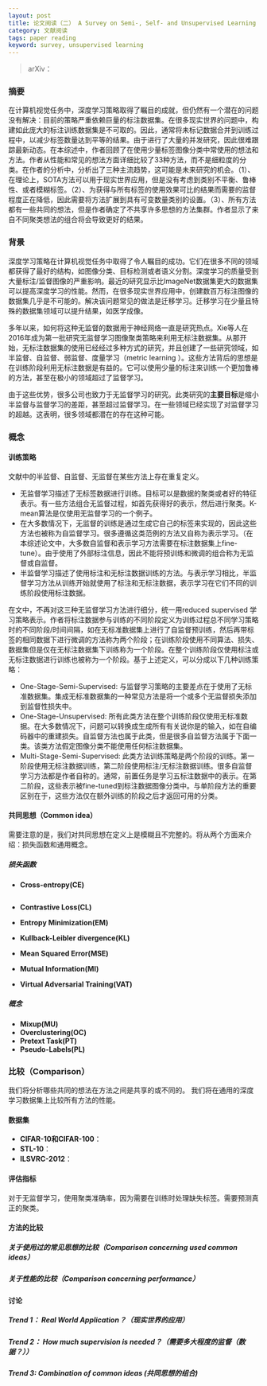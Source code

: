 ```yaml
---
layout: post
title: 论文阅读（二） A Survey on Semi-, Self- and Unsupervised Learning in Image Classification
category: 文献阅读
tags: paper reading
keyword: survey, unsupervised learning 
---
```


> arXiv：

### 摘要

在计算机视觉任务中，深度学习策略取得了瞩目的成就，但仍然有一个潜在的问题没有解决：目前的策略严重依赖巨量的标注数据集。在很多现实世界的问题中，构建如此庞大的标注训练数据集是不可取的。因此，通常将未标记数据合并到训练过程中，以减少标签数量达到平等的结果。由于进行了大量的并发研究，因此很难跟踪最新动态。在本综述中，作者回顾了在使用少量标签图像分类中常使用的想法和方法。作者从性能和常见的想法方面详细比较了33种方法，而不是细粒度的分类。在作者的分析中，分析出了三种主流趋势，这可能是未来研究的机会。（1）、在理论上，SOTA方法可以用于现实世界应用，但是没有考虑到类别不平衡、鲁棒性、或者模糊标签。（2）、为获得与所有标签的使用效果可比的结果而需要的监督程度正在降低，因此需要将方法扩展到具有可变数量类别的设置。（3）、所有方法都有一些共同的想法，但是作者确定了不共享许多思想的方法集群。作者显示了来自不同聚类想法的组合将会导致更好的结果。

### 背景

深度学习策略在计算机视觉任务中取得了令人瞩目的成功。它们在很多不同的领域都获得了最好的结构，如图像分类、目标检测或者语义分割。深度学习的质量受到大量标注/监督图像的严重影响。最近的研究显示比ImageNet数据集更大的数据集可以提高深度学习的性能。然而，在很多现实世界应用中，创建数百万标注图像的数据集几乎是不可能的。解决该问题常见的做法是迁移学习。迁移学习在少量且特殊的数据集领域可以提升结果，如医学成像。

多年以来，如何将这种无监督的数据用于神经网络一直是研究热点。Xie等人在2016年成为第一批研究无监督学习图像聚类策略来利用无标注数据集。从那开始，无标注数据集的使用已经经过多种方式的研究，并且创建了一些研究领域，如半监督、自监督、弱监督、度量学习（metric learning  ）。这些方法背后的思想是在训练阶段利用无标注数据是有益的。它可以使用少量的标注来训练一个更加鲁棒的方法，甚至在极小的领域超过了监督学习。

由于这些优势，很多公司也致力于无监督学习的研究。此类研究的**主要目标**是缩小半监督与监督学习的差距，甚至超过监督学习。在一些领域已经实现了对监督学习的超越。这表明，很多领域都潜在的存在这种可能。

### 概念

#### 训练策略

文献中的半监督、自监督、无监督在某些方法上存在重复定义。

+ 无监督学习描述了无标签数据进行训练。目标可以是数据的聚类或者好的特征表示。有一些方法组合无监督过程，如首先获得好的表示，然后进行聚类。K-mean算法是仅使用无监督学习的一个例子。
+ 在大多数情况下，无监督的训练是通过生成它自己的标签来实现的，因此这些方法也被称为自监督学习。很多遵循这类范例的方法又自称为表示学习。（在本综述论文中，大多数自监督和表示学习方法需要在标注数据集上fine-tune）。由于使用了外部标注信息，因此不能将预训练和微调的组合称为无监督或自监督。
+ 半监督学习描述了使用标注和无标注数据训练的方法。与表示学习相比，半监督学习方法从训练开始就使用了标注和无标注数据，表示学习在它们不同的训练阶段使用标注数据。

在文中，不再对这三种无监督学习方法进行细分，统一用reduced supervised 学习策略表示。作者将标注数据参与训练的不同阶段定义为训练过程总不同学习策略时的不同阶段/时间间隔，如在无标准数据集上进行了自监督预训练，然后再带标签的相同数据下进行微调的方法称为两个阶段；在训练阶段使用不同算法、损失、数据集但是仅在无标注数据集下训练称为一个阶段。在整个训练阶段仅使用标注或无标注数据进行训练也被称为一个阶段。基于上述定义，可以分成以下几种训练策略：

+ One-Stage-Semi-Supervised: 与监督学习策略的主要差点在于使用了无标准数据集。集成无标准数据集的一种常见方法是将一个或多个无监督损失添加到监督性损失中。
+ One-Stage-Unsupervised: 所有此类方法在整个训练阶段仅使用无标准数据。在大多数情况下，问题可以转换成生成所有有关说你是的输入，如在自编码器中的重建损失。自监督方法也属于此类，但是很多自监督方法属于下面一类。该类方法假定图像分类不能使用任何标注数据集。
+ Multi-Stage-Semi-Supervised: 此类方法训练策略是两个阶段的训练。第一阶段使用无标注数据训练，第二阶段使用标注/无标注数据训练。很多自监督学习方法都是作者自称的。通常，前置任务是学习五标注数据中的表示。在第二阶段，这些表示被fine-tuned到标注数据图像分类中。与单阶段方法的重要区别在于，这些方法仅在额外训练的阶段之后才返回可用的分类。

#### 共同思想（Common idea）

需要注意的是，我们对共同思想在定义上是模糊且不完整的。将从两个方面来介绍：损失函数和通用概念。

##### 损失函数

+ **Cross-entropy(CE)**

  ![]()

+ **Contrastive Loss(CL)**

+ **Entropy Minimization(EM)**

+ **Kullback-Leibler divergence(KL)**

+ **Mean Squared Error(MSE)**

+ **Mutual Information(MI)**

+ **Virtual Adversarial Training(VAT)**

##### 概念

+ **Mixup(MU)**
+ **Overclustering(OC)**
+ **Pretext Task(PT)**
+ **Pseudo-Labels(PL)**

### 比较（Comparison）

我们将分析哪些共同的想法在方法之间是共享的或不同的。 我们将在通用的深度学习数据集上比较所有方法的性能。

#### 数据集

+ **CIFAR-10和CIFAR-100**：
+ **STL-10**：
+ **ILSVRC-2012**：

#### 评估指标

对于无监督学习，使用聚类准确率，因为需要在训练时处理缺失标签。需要预测真正的聚类。

#### 方法的比较

##### 关于使用过的常见思想的比较（Comparison concerning used common ideas）

##### 关于性能的比较（Comparison concerning performance）

#### 讨论

##### Trend 1： Real World Application？（现实世界的应用）

##### Trend 2： How much supervision is needed？（需要多大程度的监督（数据？））

##### Trend 3:    Combination of common ideas (共同思想的组合)

